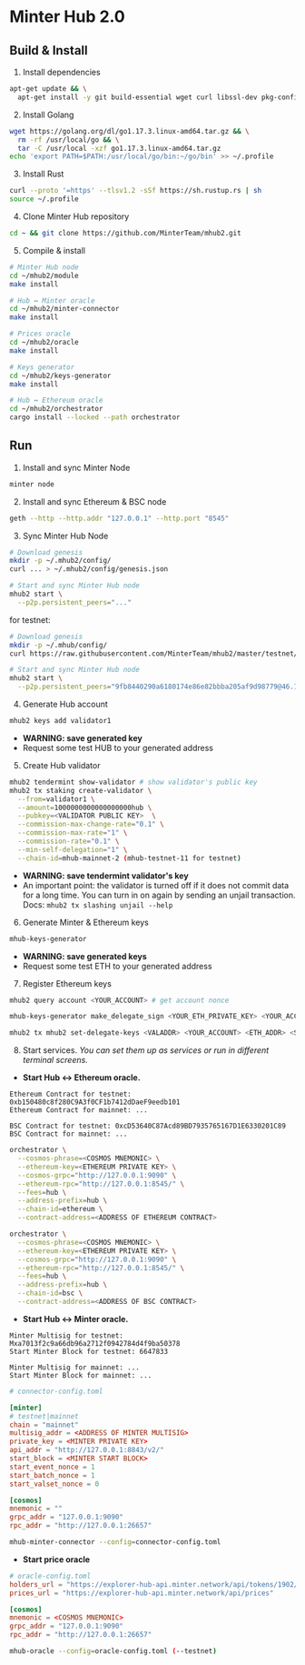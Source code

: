 # Minter Hub 2.0

## Build & Install

1. Install dependencies
```bash
apt-get update && \
  apt-get install -y git build-essential wget curl libssl-dev pkg-config
```

2. Install Golang
```bash
wget https://golang.org/dl/go1.17.3.linux-amd64.tar.gz && \
  rm -rf /usr/local/go && \
  tar -C /usr/local -xzf go1.17.3.linux-amd64.tar.gz
echo 'export PATH=$PATH:/usr/local/go/bin:~/go/bin' >> ~/.profile
```

3. Install Rust
```bash
curl --proto '=https' --tlsv1.2 -sSf https://sh.rustup.rs | sh
source ~/.profile
```

4. Clone Minter Hub repository
```bash
cd ~ && git clone https://github.com/MinterTeam/mhub2.git
```

5. Compile & install 
```bash
# Minter Hub node
cd ~/mhub2/module
make install

# Hub ↔ Minter oracle
cd ~/mhub2/minter-connector
make install

# Prices oracle
cd ~/mhub2/oracle
make install

# Keys generator
cd ~/mhub2/keys-generator
make install

# Hub ↔ Ethereum oracle
cd ~/mhub2/orchestrator
cargo install --locked --path orchestrator
```

## Run
1. Install and sync Minter Node 
```bash
minter node
```

2. Install and sync Ethereum & BSC node
```bash
geth --http --http.addr "127.0.0.1" --http.port "8545"
```

3. Sync Minter Hub Node
```bash
# Download genesis
mkdir -p ~/.mhub2/config/
curl ... > ~/.mhub2/config/genesis.json

# Start and sync Minter Hub node
mhub2 start \
  --p2p.persistent_peers="..."
```

for testnet:
```bash
# Download genesis
mkdir -p ~/.mhub/config/
curl https://raw.githubusercontent.com/MinterTeam/mhub2/master/testnet/genesis.json > ~/.mhub2/config/genesis.json

# Start and sync Minter Hub node
mhub2 start \
  --p2p.persistent_peers="9fb8440290a6180174e86e82bbba205af9d98779@46.101.215.17:26656"
```

4. Generate Hub account
```bash
mhub2 keys add validator1
```

- **WARNING: save generated key**
- Request some test HUB to your generated address

5. Create Hub validator
```bash
mhub2 tendermint show-validator # show validator's public key
mhub2 tx staking create-validator \
  --from=validator1 \
  --amount=1000000000000000000hub \
  --pubkey=<VALIDATOR PUBLIC KEY>  \
  --commission-max-change-rate="0.1" \
  --commission-max-rate="1" \
  --commission-rate="0.1" \
  --min-self-delegation="1" \
  --chain-id=mhub-mainnet-2 (mhub-testnet-11 for testnet)
```

- **WARNING: save tendermint validator's key**
- An important point: the validator is turned off if it does not commit data for a long time. You can turn in on again by sending an unjail transaction. Docs: `mhub2 tx slashing unjail --help`

6. Generate Minter & Ethereum keys
```bash
mhub-keys-generator
```
- **WARNING: save generated keys**
- Request some test ETH to your generated address

7. Register Ethereum keys
```bash
mhub2 query account <YOUR_ACCOUNT> # get account nonce

mhub-keys-generator make_delegate_sign <YOUR_ETH_PRIVATE_KEY> <YOUR_ACCOUNT> <YOUR_NONCE>

mhub2 tx mhub2 set-delegate-keys <VALADDR> <YOUR_ACCOUNT> <ETH_ADDR> <SIG> --from=...
```

8. Start services. *You can set them up as services or run in different terminal screens.*

- **Start Hub ↔ Ethereum oracle.** 
```
Ethereum Contract for testnet: 0xb150480c8f280C9A3f0CF1b7412dDaeF9eedb101
Ethereum Contract for mainnet: ...

BSC Contract for testnet: 0xcD53640C87Acd89BD7935765167D1E6330201C89
BSC Contract for mainnet: ...
```
```bash
orchestrator \
  --cosmos-phrase=<COSMOS MNEMONIC> \
  --ethereum-key=<ETHEREUM PRIVATE KEY> \
  --cosmos-grpc="http://127.0.0.1:9090" \
  --ethereum-rpc="http://127.0.0.1:8545/" \
  --fees=hub \
  --address-prefix=hub \
  --chain-id=ethereum \
  --contract-address=<ADDRESS OF ETHEREUM CONTRACT> 
```

```bash
orchestrator \
  --cosmos-phrase=<COSMOS MNEMONIC> \
  --ethereum-key=<ETHEREUM PRIVATE KEY> \
  --cosmos-grpc="http://127.0.0.1:9090" \
  --ethereum-rpc="http://127.0.0.1:8545/" \
  --fees=hub \
  --address-prefix=hub \
  --chain-id=bsc \
  --contract-address=<ADDRESS OF BSC CONTRACT> 
```

- **Start Hub ↔ Minter oracle.** 
```
Minter Multisig for testnet: Mxa7013f2c9a66db96a2712f0942784d4f9ba50378
Start Minter Block for testnet: 6647833

Minter Multisig for mainnet: ...
Start Minter Block for mainnet: ...
```

```toml
# connector-config.toml

[minter]
# testnet|mainnet
chain = "mainnet"
multisig_addr = <ADDRESS OF MINTER MULTISIG>
private_key = <MINTER PRIVATE KEY>
api_addr = "http://127.0.0.1:8843/v2/"
start_block = <MINTER START BLOCK>
start_event_nonce = 1
start_batch_nonce = 1
start_valset_nonce = 0

[cosmos]
mnemonic = ""
grpc_addr = "127.0.0.1:9090"
rpc_addr = "http://127.0.0.1:26657"

```

```bash
mhub-minter-connector --config=connector-config.toml
```
  
- **Start price oracle**
```toml
# oracle-config.toml
holders_url = "https://explorer-hub-api.minter.network/api/tokens/1902/holders"
prices_url = "https://explorer-hub-api.minter.network/api/prices"

[cosmos]
mnemonic = <COSMOS MNEMONIC>
grpc_addr = "127.0.0.1:9090"
rpc_addr = "http://127.0.0.1:26657"
```

```bash
mhub-oracle --config=oracle-config.toml (--testnet)
``` 